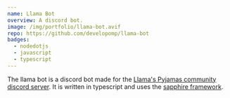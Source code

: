 ```yaml
---
name: Llama Bot
overview: A discord bot.
image: /img/portfolio/llama-bot.avif
repo: https://github.com/developomp/llama-bot
badges:
  - nodedotjs
  - javascript
  - typescript
---
```


The llama bot is a discord bot made for the [Llama's Pyjamas community discord server](discord.gg/2fsar34APa).
It is written in typescript and uses the [sapphire framework](https://sapphirejs.dev).

